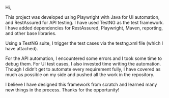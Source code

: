 Hi,

This project was developed using Playwright with Java for UI automation, and RestAssured for API testing. I have used TestNG as the test framework. I have added dependencies for RestAssured, Playwright, Maven, reporting, and other base libraries.

Using a TestNG suite, I trigger the test cases via the testng.xml file (which I have attached).

For the API automation, I encountered some errors and I took some time to debug them. For UI test cases, I also invested time writing the automation. Though I didn’t get to automate every requirement fully, I have covered as much as possible on my side and pushed all the work in the repository.

I believe I have designed this framework from scratch and learned many new things in the process. Thanks for the opportunity!
